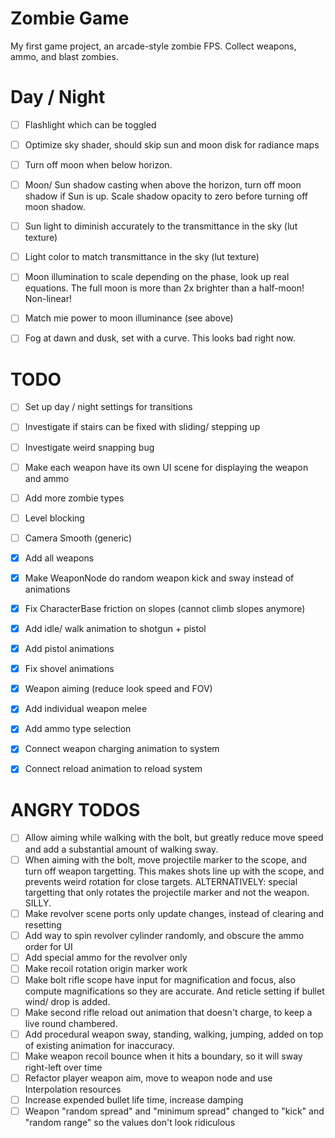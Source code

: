 # Zombie Game

My first game project, an arcade-style zombie FPS. Collect weapons, ammo, and blast zombies.


# Day / Night

- [ ] Flashlight which can be toggled
- [ ] Optimize sky shader, should skip sun and moon disk for radiance maps
- [ ] Turn off moon when below horizon.
- [ ] Moon/ Sun shadow casting when above the horizon, turn off moon shadow if
      Sun is up. Scale shadow opacity to zero before turning off moon shadow.
- [ ] Sun light to diminish accurately to the transmittance in the sky (lut texture)
- [ ] Light color to match transmittance in the sky (lut texture)
- [ ] Moon illumination to scale depending on the phase, look up real equations.
      The full moon is more than 2x brighter than a half-moon! Non-linear!
- [ ] Match mie power to moon illuminance (see above)
- [ ] Fog at dawn and dusk, set with a curve. This looks bad right now.


# TODO

- [ ] Set up day / night settings for transitions
- [ ] Investigate if stairs can be fixed with sliding/ stepping up
- [ ] Investigate weird snapping bug
- [ ] Make each weapon have its own UI scene for displaying the weapon and ammo
- [ ] Add more zombie types
- [ ] Level blocking
- [ ] Camera Smooth (generic)
- [X] Add all weapons
- [X] Make WeaponNode do random weapon kick and sway instead of animations
- [X] Fix CharacterBase friction on slopes (cannot climb slopes anymore)
- [X] Add idle/ walk animation to shotgun + pistol
- [X] Add pistol animations
- [X] Fix shovel animations
- [X] Weapon aiming (reduce look speed and FOV)
- [X] Add individual weapon melee
- [X] Add ammo type selection
- [X] Connect weapon charging animation to system
- [X] Connect reload animation to reload system


# ANGRY TODOS

- [ ] Allow aiming while walking with the bolt, but greatly reduce move speed and
      add a substantial amount of walking sway.
- [ ] When aiming with the bolt, move projectile marker to the scope, and turn off
      weapon targetting. This makes shots line up with the scope, and prevents weird
      rotation for close targets.
      ALTERNATIVELY: special targetting that only rotates the projectile marker
      and not the weapon. SILLY.
- [ ] Make revolver scene ports only update changes, instead of clearing and resetting
- [ ] Add way to spin revolver cylinder randomly, and obscure the ammo order for UI
- [ ] Add special ammo for the revolver only
- [ ] Make recoil rotation origin marker work
- [ ] Make bolt rifle scope have input for magnification and focus, also compute
      magnifications so they are accurate. And reticle setting if bullet wind/ drop is added.
- [ ] Make second rifle reload out animation that doesn't charge, to keep a live
      round chambered.
- [ ] Add procedural weapon sway, standing, walking, jumping, added on top of
      existing animation for inaccuracy.
- [ ] Make weapon recoil bounce when it hits a boundary, so it will sway right-left over time
- [ ] Refactor player weapon aim, move to weapon node and use Interpolation resources
- [ ] Increase expended bullet life time, increase damping
- [ ] Weapon "random spread" and "minimum spread" changed to "kick" and "random range"
      so the values don't look ridiculous
